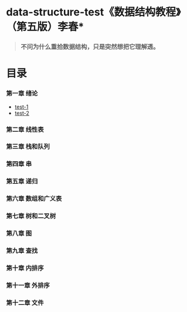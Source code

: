 <!--
 * @Date        : 2020-05-21 16:40:42
 * @LastEditors : anlzou
 * @Github      : https://github.com/anlzou
 * @LastEditTime: 2020-05-22 10:04:30
 * @FilePath    : \data-structure\README.md
 * @Describe    : 
--> 
# data-structure-test《数据结构教程》（第五版）李春*
>### 不问为什么重拾数据结构，只是突然想把它理解透。

# 目录
### 第一章 绪论
- [test-1](./chapters/chapter01-introduction/test-1.md)
- [test-2](./chapters/chapter01-introduction/test-2.md)
### 第二章 线性表
### 第三章 栈和队列
### 第四章 串
### 第五章 递归
### 第六章 数组和广义表
### 第七章 树和二叉树
### 第八章 图
### 第九章 查找
### 第十章 内排序
### 第十一章 外排序
### 第十二章 文件
